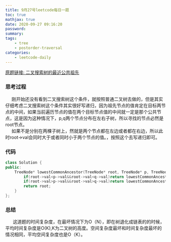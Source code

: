 ```yaml
---
title: 9月27号leetcode每日一题
toc: true
mathjax: true
date: 2020-09-27 09:16:20
password:
summary:
tags:
    - tree
    - postorder-traversal
categories:
    - leetcode-daily
---
```

[原题链接: 二叉搜索树的最近公共祖先](https://leetcode-cn.com/problems/lowest-common-ancestor-of-a-binary-search-tree/)
### 思考过程
&nbsp;&nbsp;&nbsp;&nbsp;&nbsp;刚开始还没有看到二叉搜索树这个条件，就按照普通二叉树去做的，但是其实仔细考虑二叉搜索树这个条件其实很好写递归，因为祖先节点的值肯定在目标两节点的中间，如果当前遍历节点的值在两个目标节点值的中间就一定是那个公共节点，这是因为这种情况下，p,q两个节点分布在左右子树，所以寻找的节点必然是root节点。\
&nbsp;&nbsp;&nbsp;&nbsp;&nbsp;如果不是分别在两棵子树上，然就是两个节点都在左边或者都在右边，所以此时root->val会同时大于或者同时小于两个节点的值。，按照这个去写递归即可。
<!--more-->
### 代码
```c++
class Solution {
public:
    TreeNode* lowestCommonAncestor(TreeNode* root, TreeNode* p, TreeNode* q) {
        if(root->val<p->val&&root->val<q->val)return lowestCommonAncestor(root->right,p,q);
        if(root->val>p->val&&root->val>q->val)return lowestCommonAncestor(root->left,p,q);
        return root;
    }
};
```
### 总结
&nbsp;&nbsp;&nbsp;&nbsp;&nbsp; 这道题的时间复杂度，在最坏情况下为O（N），即在树退化成链表的的时候，平均时间复杂度是O(K),K为二叉树的高度。空间复杂度最坏和时间复杂度最坏的情况相同，平均空间复杂度也是O（K）。